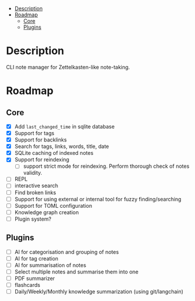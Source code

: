 <!--toc:start-->
- [Description](#description)
- [Roadmap](#roadmap)
  - [Core](#core)
  - [Plugins](#plugins)
<!--toc:end-->

# Description

CLI note manager for Zettelkasten-like note-taking.


# Roadmap

## Core
- [x] Add `last_changed_time` in sqlite database
- [x] Support for tags
- [x] Support for backlinks
- [x] Search for tags, links, words, title, date
- [x] SQLite caching of indexed notes
- [x] Support for reindexing
  - [ ] support strict mode for reindexing. Perform thorough check of notes validity.
- [ ] REPL
- [ ] interactive search
- [ ] Find broken links
- [ ] Support for using external or internal tool for fuzzy finding/searching
- [ ] Support for TOML configuration
- [ ] Knowledge graph creation
- [ ] Plugin system?

## Plugins
- [ ] AI for categorisation and grouping of notes
- [ ] AI for tag creation
- [ ] AI for summarisation of notes
- [ ] Select multiple notes and summarise them into one
- [ ] PDF summarizer
- [ ] flashcards
- [ ] Daily/Weekly/Monthly knowledge summarization (using git/langchain)
